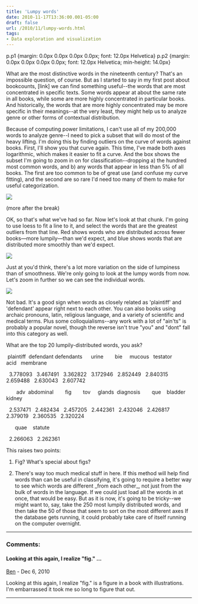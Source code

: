 ```yaml
---
title: 'Lumpy words'
date: 2010-11-17T13:36:00.001-05:00
draft: false
url: /2010/11/lumpy-words.html
tags: 
- Data exploration and visualization
---
```


p.p1 {margin: 0.0px 0.0px 0.0px 0.0px; font: 12.0px Helvetica} p.p2 {margin: 0.0px 0.0px 0.0px 0.0px; font: 12.0px Helvetica; min-height: 14.0px}  

What are the most distinctive words in the nineteenth century? That's an impossible question, of course. But as I started to say in my first post about bookcounts, \[link\] we can find something useful--the words that are most concentrated in specific texts. Some words appear at about the same rate in all books, while some are more highly concentrated in particular books. And historically, the words that are more highly concentrated may be more specific in their meanings--at the very least, they might help us to analyze genre or other forms of contextual distribution.

  

Because of computing power limitations, I can't use all of my 200,000 words to analyze genre--I need to pick a subset that will do most of the heavy lifting. I'm doing this by finding outliers on the curve of words against books. First, I'll show you that curve again. This time, I've made both axes logarithmic, which makes it easier to fit a curve. And the box shows the subset I'm going to zoom in on for classification--dropping a) the hundred most common words, and b) any words that appear in less than 5% of all books. The first are too common to be of great use (and confuse my curve fitting), and the second are so rare I'd need too many of them to make for useful categorization. 

[![](http://4.bp.blogspot.com/_Pge31alC_E8/TOQeqnjoqXI/AAAAAAAACGU/ImPDCuuLdW8/s320/demo.png)](http://4.bp.blogspot.com/_Pge31alC_E8/TOQeqnjoqXI/AAAAAAAACGU/ImPDCuuLdW8/s1600/demo.png)

  

(more after the break)

  
  

OK, so that's what we've had so far. Now let's look at that chunk. I'm going to use loess to fit a line to it, and select the words that are the greatest outliers from that line. Red shows words who are distributed across fewer books—more lumpily—than we'd expect, and blue shows words that are distributed more smoothly than we'd expect.

  

[![](http://2.bp.blogspot.com/_Pge31alC_E8/TOQf-8pwAQI/AAAAAAAACGc/jZCbRdgyyXE/s320/outliers.png)](http://2.bp.blogspot.com/_Pge31alC_E8/TOQf-8pwAQI/AAAAAAAACGc/jZCbRdgyyXE/s1600/outliers.png)

  

Just at you'd think, there's a lot more variation on the side of lumpiness than of smoothness. We're only going to look at the lumpy words from now. Let's zoom in further so we can see the individual words.

  

[![](http://1.bp.blogspot.com/_Pge31alC_E8/TOQetw8STaI/AAAAAAAACGY/HJzBh29YOXA/s320/outliers.png)](http://1.bp.blogspot.com/_Pge31alC_E8/TOQetw8STaI/AAAAAAAACGY/HJzBh29YOXA/s1600/outliers.png)

  

Not bad. It's a good sign when words as closely related as 'plaintiff' and 'defendant' appear right next to each other. You can also books using archaic pronouns, latin, religious language, and a variety of scientific and medical terms. Plus some colloquialisms--any work with a lot of "ain'ts" is probably a popular novel, though the reverse isn't true "you" and "dont" fall into this category as well.

  

What are the top 20 lumpily-distributed words, you ask?

  

 plaintiff  defendant defendants      urine        bie     mucous   testator       acid   membrane 

  3.778093   3.467491   3.362822   3.172946   2.852449   2.840315   2.659488   2.630043   2.607742 

       adv  abdominal        fig        tov     glands  diagnosis        que    bladder     kidney 

  2.537471   2.482434   2.457205   2.442361   2.432046   2.426817   2.379019   2.360535   2.320224 

      quae    statute 

  2.266063   2.262361 

  

This raises two points:

1) Fig? What's special about figs?

2) There's way too much medical stuff in here. If this method will help find words than can be useful in classifying, it's going to require a better way to see which words are different \_from each other\_, not just from the bulk of words in the language. If we could just load all the words in at once, that would be easy. But as it is now, it's going to be tricky--we might want to, say, take the 250 most lumpily distributed words, and then take the 50 of those that seem to sort on the most different axes If the database gets running, it could probably take care of itself running on the computer overnight.
---
### Comments:
#### Looking at this again, I realize "fig." ...
[Ben](https://www.blogger.com/profile/04856020368342677253 "noreply@blogger.com") - <time datetime="2010-12-11T19:47:41.698-05:00">Dec 6, 2010</time>

Looking at this again, I realize "fig." is a figure in a book with illustrations. I'm embarrassed it took me so long to figure that out.
<hr />
